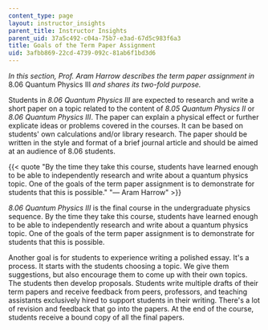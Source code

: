 ```yaml
---
content_type: page
layout: instructor_insights
parent_title: Instructor Insights
parent_uid: 37a5c492-c04a-75b7-e3ad-67d5c983f6a3
title: Goals of the Term Paper Assignment
uid: 3afbb869-22cd-4739-092c-81ab6f1bd3d6
---
```


_In this section, Prof. Aram Harrow describes the term paper assignment in_ 8.06 Quantum Physics III _and shares its two-fold purpose._

Students in _8.06 Quantum Physics III_ are expected to research and write a short paper on a topic related to the content of _8.05 Quantum Physics II_ or _8.06 Quantum Physics III_. The paper can explain a physical effect or further explicate ideas or problems covered in the courses. It can be based on students' own calculations and/or library research. The paper should be written in the style and format of a brief journal article and should be aimed at an audience of 8.06 students.

{{< quote "By the time they take this course, students have learned enough to be able to independently research and write about a quantum physics topic. One of the goals of the term paper assignment is to demonstrate for students that this is possible." "— Aram Harrow" >}}

_8.06 Quantum Physics III_ is the final course in the undergraduate physics sequence. By the time they take this course, students have learned enough to be able to independently research and write about a quantum physics topic. One of the goals of the term paper assignment is to demonstrate for students that this is possible.

Another goal is for students to experience writing a polished essay. It's a process. It starts with the students choosing a topic. We give them suggestions, but also encourage them to come up with their own topics. The students then develop proposals. Students write multiple drafts of their term papers and receive feedback from peers, professors, and teaching assistants exclusively hired to support students in their writing. There's a lot of revision and feedback that go into the papers. At the end of the course, students receive a bound copy of all the final papers.